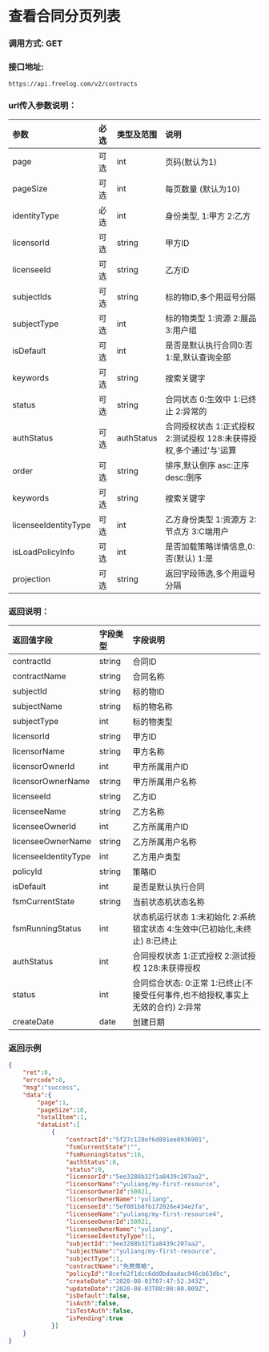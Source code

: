 # 查看合同分页列表

### 调用方式: GET

### 接口地址:

```
https://api.freelog.com/v2/contracts
```

### url传入参数说明：

| 参数 | 必选 | 类型及范围 | 说明 |
| :--- | :--- | :--- | :--- |
| page | 可选 | int | 页码(默认为1) |
| pageSize | 可选 | int | 每页数量 (默认为10) |
| identityType | 必选 | int | 身份类型, 1:甲方 2:乙方 |
| licensorId | 可选 | string | 甲方ID |
| licenseeId | 可选 | string | 乙方ID |
| subjectIds | 可选 | string | 标的物ID,多个用逗号分隔 |
| subjectType | 可选 | int | 标的物类型 1:资源 2:展品 3:用户组  |
| isDefault | 可选 | int | 是否是默认执行合同0:否 1:是,默认查询全部 |
| keywords | 可选 | string | 搜索关键字 |
| status | 可选 | string | 合同状态 0:生效中 1:已终止 2:异常的 |
| authStatus | 可选 | authStatus | 合同授权状态 1:正式授权 2:测试授权 128:未获得授权,多个通过'与'运算 |
| order | 可选 | string | 排序,默认倒序  asc:正序 desc:倒序 |
| keywords | 可选 | string | 搜索关键字 |
| licenseeIdentityType | 可选 | int | 乙方身份类型 1:资源方 2:节点方 3:C端用户 |
| isLoadPolicyInfo | 可选 | int | 是否加载策略详情信息,0:否(默认) 1:是 |
| projection | 可选 | string | 返回字段筛选,多个用逗号分隔 |


### 返回说明：

| 返回值字段 | 字段类型 | 字段说明 |
| :--- | :--- | :--- |
| contractId | string | 合同ID |
| contractName | string | 合同名称 |
| subjectId | string | 标的物ID |
| subjectName | string | 标的物名称 |
| subjectType | int | 标的物类型 |
| licensorId | string | 甲方ID |
| licensorName | string | 甲方名称 |
| licensorOwnerId | int | 甲方所属用户ID |
| licensorOwnerName | string | 甲方所属用户名称 |
| licenseeId | string | 乙方ID |
| licenseeName | string | 乙方名称 |
| licenseeOwnerId | int | 乙方所属用户ID |
| licenseeOwnerName | string | 乙方所属用户名称 |
| licenseeIdentityType | int | 乙方用户类型 |
| policyId | string | 策略ID |
| isDefault | int | 是否是默认执行合同 |
| fsmCurrentState | string| 当前状态机状态名称 |
| fsmRunningStatus | int | 状态机运行状态 1:未初始化 2:系统锁定状态 4:生效中(已初始化,未终止) 8:已终止 | 
| authStatus | int | 合同授权状态 1:正式授权 2:测试授权 128:未获得授权 |
| status | int | 合同综合状态: 0:正常 1:已终止(不接受任何事件,也不给授权,事实上无效的合约) 2:异常 |
| createDate | date | 创建日期 |

### 返回示例

```json
{
    "ret":0,
    "errcode":0,
    "msg":"success",
    "data":{
        "page":1,
        "pageSize":10,
        "totalItem":1,
        "dataList":[
            {
                "contractId":"5f27c128ef6d891ee8936901",
                "fsmCurrentState":"",
                "fsmRunningStatus":16,
                "authStatus":8,
                "status":0,
                "licensorId":"5ee3288b32f1a8439c207aa2",
                "licensorName":"yuliang/my-first-resource",
                "licensorOwnerId":50021,
                "licensorOwnerName":"yuliang",
                "licenseeId":"5ef081b8fb172026e434e2fa",
                "licenseeName":"yuliang/my-first-resource4",
                "licenseeOwnerId":50021,
                "licenseeOwnerName":"yuliang",
                "licenseeIdentityType":1,
                "subjectId":"5ee3288b32f1a8439c207aa2",
                "subjectName":"yuliang/my-first-resource",
                "subjectType":1,
                "contractName":"免费策略",
                "policyId":"8cefe2f1dcc6dd0bdaadac946cb63dbc",
                "createDate":"2020-08-03T07:47:52.343Z",
                "updateDate":"2020-08-03T08:00:00.009Z",
                "isDefault":false,
                "isAuth":false,
                "isTestAuth":false,
                "isPending":true
            }]
    }
}

```
